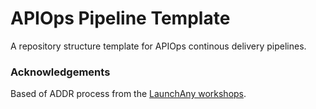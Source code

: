 # APIOps Pipeline Template

A repository structure template for APIOps continous delivery pipelines. 


### Acknowledgements
Based of ADDR process from the [LaunchAny workshops](https://launchany.com/api-training).

